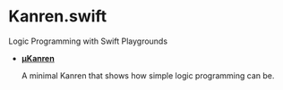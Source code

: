# Kanren.swift
Logic Programming with Swift Playgrounds

* [**µKanren**](http://webyrd.net/scheme-2013/papers/HemannMuKanren2013.pdf)

    A minimal Kanren that shows how simple logic programming can be.
